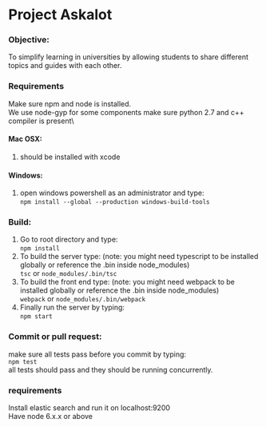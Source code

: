 # Project Askalot

### Objective:
To simplify learning in universities by allowing students to share different topics and guides with each other.

### Requirements
Make sure npm and node is installed.\
We use node-gyp for some components make sure python 2.7 and c++ compiler is present\

#### Mac OSX:
1. should be installed with xcode

#### Windows:
1. open windows powershell as an administrator and type:\
`npm install --global --production windows-build-tools`
   
### Build:

1. Go to root directory and type:\
`npm install`
1. To build the server type: (note: you might need typescript to be installed globally or reference the .bin inside node_modules)\
`tsc` or `node_modules/.bin/tsc`
1. To build the front end type: (note: you might need webpack to be installed globally or reference the .bin inside node_modules)\
`webpack` or `node_modules/.bin/webpack`
1. Finally run the server by typing:\
`npm start`
### Commit or pull request:
make sure all tests pass before you commit by typing: \
`npm test`\
all tests should pass and they should be running concurrently. 
### requirements
Install elastic search and run it on localhost:9200 \
Have node 6.x.x or above

